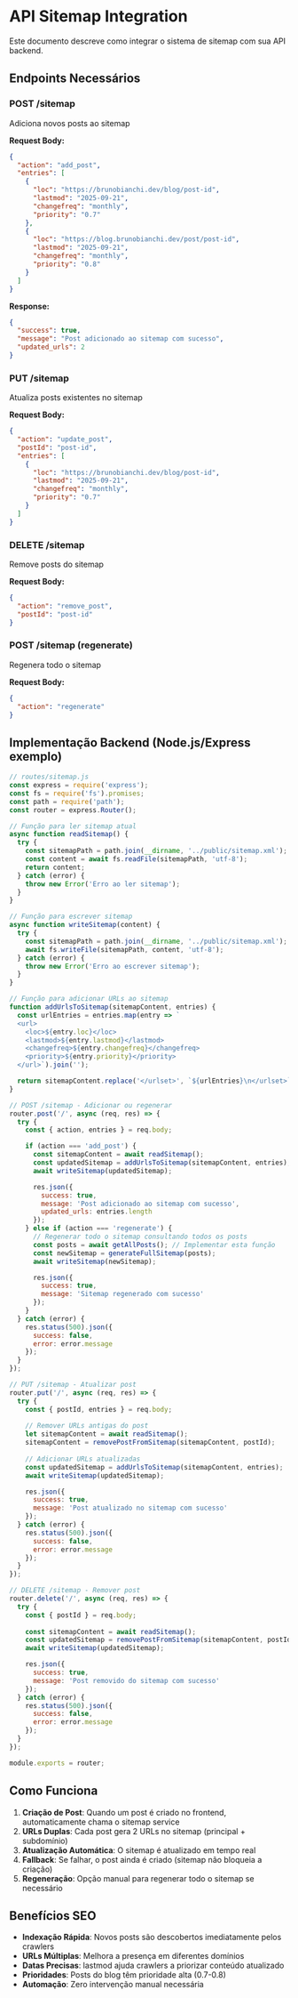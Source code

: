 # API Sitemap Integration

Este documento descreve como integrar o sistema de sitemap com sua API backend.

## Endpoints Necessários

### POST /sitemap
Adiciona novos posts ao sitemap

**Request Body:**
```json
{
  "action": "add_post",
  "entries": [
    {
      "loc": "https://brunobianchi.dev/blog/post-id",
      "lastmod": "2025-09-21",
      "changefreq": "monthly",
      "priority": "0.7"
    },
    {
      "loc": "https://blog.brunobianchi.dev/post/post-id",
      "lastmod": "2025-09-21", 
      "changefreq": "monthly",
      "priority": "0.8"
    }
  ]
}
```

**Response:**
```json
{
  "success": true,
  "message": "Post adicionado ao sitemap com sucesso",
  "updated_urls": 2
}
```

### PUT /sitemap
Atualiza posts existentes no sitemap

**Request Body:**
```json
{
  "action": "update_post",
  "postId": "post-id",
  "entries": [
    {
      "loc": "https://brunobianchi.dev/blog/post-id",
      "lastmod": "2025-09-21",
      "changefreq": "monthly", 
      "priority": "0.7"
    }
  ]
}
```

### DELETE /sitemap
Remove posts do sitemap

**Request Body:**
```json
{
  "action": "remove_post",
  "postId": "post-id"
}
```

### POST /sitemap (regenerate)
Regenera todo o sitemap

**Request Body:**
```json
{
  "action": "regenerate"
}
```

## Implementação Backend (Node.js/Express exemplo)

```javascript
// routes/sitemap.js
const express = require('express');
const fs = require('fs').promises;
const path = require('path');
const router = express.Router();

// Função para ler sitemap atual
async function readSitemap() {
  try {
    const sitemapPath = path.join(__dirname, '../public/sitemap.xml');
    const content = await fs.readFile(sitemapPath, 'utf-8');
    return content;
  } catch (error) {
    throw new Error('Erro ao ler sitemap');
  }
}

// Função para escrever sitemap
async function writeSitemap(content) {
  try {
    const sitemapPath = path.join(__dirname, '../public/sitemap.xml');
    await fs.writeFile(sitemapPath, content, 'utf-8');
  } catch (error) {
    throw new Error('Erro ao escrever sitemap');
  }
}

// Função para adicionar URLs ao sitemap
function addUrlsToSitemap(sitemapContent, entries) {
  const urlEntries = entries.map(entry => `
  <url>
    <loc>${entry.loc}</loc>
    <lastmod>${entry.lastmod}</lastmod>
    <changefreq>${entry.changefreq}</changefreq>
    <priority>${entry.priority}</priority>
  </url>`).join('');

  return sitemapContent.replace('</urlset>', `${urlEntries}\n</urlset>`);
}

// POST /sitemap - Adicionar ou regenerar
router.post('/', async (req, res) => {
  try {
    const { action, entries } = req.body;

    if (action === 'add_post') {
      const sitemapContent = await readSitemap();
      const updatedSitemap = addUrlsToSitemap(sitemapContent, entries);
      await writeSitemap(updatedSitemap);

      res.json({
        success: true,
        message: 'Post adicionado ao sitemap com sucesso',
        updated_urls: entries.length
      });
    } else if (action === 'regenerate') {
      // Regenerar todo o sitemap consultando todos os posts
      const posts = await getAllPosts(); // Implementar esta função
      const newSitemap = generateFullSitemap(posts);
      await writeSitemap(newSitemap);

      res.json({
        success: true,
        message: 'Sitemap regenerado com sucesso'
      });
    }
  } catch (error) {
    res.status(500).json({
      success: false,
      error: error.message
    });
  }
});

// PUT /sitemap - Atualizar post
router.put('/', async (req, res) => {
  try {
    const { postId, entries } = req.body;
    
    // Remover URLs antigas do post
    let sitemapContent = await readSitemap();
    sitemapContent = removePostFromSitemap(sitemapContent, postId);
    
    // Adicionar URLs atualizadas
    const updatedSitemap = addUrlsToSitemap(sitemapContent, entries);
    await writeSitemap(updatedSitemap);

    res.json({
      success: true,
      message: 'Post atualizado no sitemap com sucesso'
    });
  } catch (error) {
    res.status(500).json({
      success: false,
      error: error.message
    });
  }
});

// DELETE /sitemap - Remover post
router.delete('/', async (req, res) => {
  try {
    const { postId } = req.body;
    
    const sitemapContent = await readSitemap();
    const updatedSitemap = removePostFromSitemap(sitemapContent, postId);
    await writeSitemap(updatedSitemap);

    res.json({
      success: true,
      message: 'Post removido do sitemap com sucesso'
    });
  } catch (error) {
    res.status(500).json({
      success: false,
      error: error.message
    });
  }
});

module.exports = router;
```

## Como Funciona

1. **Criação de Post**: Quando um post é criado no frontend, automaticamente chama o sitemap service
2. **URLs Duplas**: Cada post gera 2 URLs no sitemap (principal + subdomínio)
3. **Atualização Automática**: O sitemap é atualizado em tempo real
4. **Fallback**: Se falhar, o post ainda é criado (sitemap não bloqueia a criação)
5. **Regeneração**: Opção manual para regenerar todo o sitemap se necessário

## Benefícios SEO

- **Indexação Rápida**: Novos posts são descobertos imediatamente pelos crawlers
- **URLs Múltiplas**: Melhora a presença em diferentes domínios  
- **Datas Precisas**: lastmod ajuda crawlers a priorizar conteúdo atualizado
- **Prioridades**: Posts do blog têm prioridade alta (0.7-0.8)
- **Automação**: Zero intervenção manual necessária